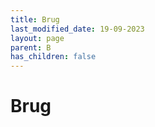 ```yaml
---
title: Brug
last_modified_date: 19-09-2023
layout: page
parent: B
has_children: false
---
```


Brug
====

